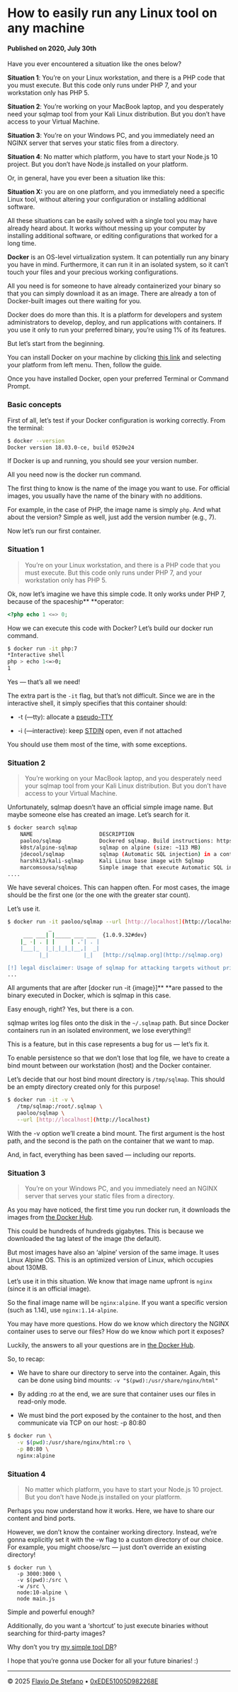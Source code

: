 # How to easily run any Linux tool on any machine

#### Published on 2020, July 30th




Have you ever encountered a situation like the ones below?

**Situation 1**: You’re on your Linux workstation, and there is a PHP code that you must execute. But this code only runs under PHP 7, and your workstation only has PHP 5.

**Situation 2**: You’re working on your MacBook laptop, and you desperately need your sqlmap tool from your Kali Linux distribution. But you don’t have access to your Virtual Machine.

**Situation 3**: You’re on your Windows PC, and you immediately need an NGINX server that serves your static files from a directory.

**Situation 4**: No matter which platform, you have to start your Node.js 10 project. But you don’t have Node.js installed on your platform.

Or, in general, have you ever been a situation like this:

**Situation X:** you are on one platform, and you immediately need a specific Linux tool, without altering your configuration or installing additional software.

All these situations can be easily solved with a single tool you may have already heard about. It works without messing up your computer by installing additional software, or editing configurations that worked for a long time.

**Docker** is an OS-level virtualization system. It can potentially run any binary you have in mind. Furthermore, it can run it in an isolated system, so it can’t touch your files and your precious working configurations.

All you need is for someone to have already containerized your binary so that you can simply download it as an image. There are already a ton of Docker-built images out there waiting for you.

Docker does do more than this. It is a platform for developers and system administrators to develop, deploy, and run applications with containers. If you use it only to run your preferred binary, you’re using 1% of its features.

But let’s start from the beginning.

You can install Docker on your machine by clicking [this link](https://docs.docker.com/install/overview/) and selecting your platform from left menu. Then, follow the guide.

Once you have installed Docker, open your preferred Terminal or Command Prompt.

### Basic concepts

First of all, let’s test if your Docker configuration is working correctly. From the terminal:

```bash
$ docker --version
Docker version 18.03.0-ce, build 0520e24
```

If Docker is up and running, you should see your version number.

All you need now is the docker run command.

The first thing to know is the name of the image you want to use. For official images, you usually have the name of the binary with no additions.

For example, in the case of PHP, the image name is simply `php`. And what about the version? Simple as well, just add the version number (e.g., 7).

Now let’s run our first container.

### Situation 1

> You’re on your Linux workstation, and there is a PHP code that you must execute. But this code only runs under PHP 7, and your workstation only has PHP 5.

Ok, now let’s imagine we have this simple code. It only works under PHP 7, because of the spaceship** **operator:

```php
<?php echo 1 <=> 0;
```

How we can execute this code with Docker? Let’s build our docker run command.

```bash
$ docker run -it php:7
*Interactive shell
php > echo 1<=>0;
1
```

Yes — that’s all we need!

The extra part is the `-it` flag, but that’s not difficult. Since we are in the interactive shell, it simply specifies that this container should:

* -t (—tty): allocate a [pseudo-TTY](https://unix.stackexchange.com/questions/21147/what-are-pseudo-terminals-pty-tty)

* -i (—interactive): keep [STDIN](https://en.wikipedia.org/wiki/Standard_streams) open, even if not attached

You should use them most of the time, with some exceptions.

### Situation 2

> You’re working on your MacBook laptop, and you desperately need your sqlmap tool from your Kali Linux distribution. But you don’t have access to your Virtual Machine.

Unfortunately, sqlmap doesn’t have an official simple image name. But maybe someone else has created an image. Let’s search for it.

```bash
$ docker search sqlmap
    NAME                     DESCRIPTION                                     STARS               OFFICIAL            AUTOMATED
    paoloo/sqlmap            Dockered sqlmap. Build instructions: https:/…   6
    k0st/alpine-sqlmap       sqlmap on alpine (size: ~113 MB)                3                                       [OK]
    jdecool/sqlmap           sqlmap (Automatic SQL injection) in a contai…   2                                       [OK]
    harshk13/kali-sqlmap     Kali Linux base image with Sqlmap               1
    marcomsousa/sqlmap       Simple image that execute Automatic SQL inje…   1                                       [OK]
....
```

We have several choices. This can happen often. For most cases, the image should be the first one (or the one with the greater star count).

Let’s use it.

```bash
$ docker run -it paoloo/sqlmap --url [http://localhost](http://localhost)
             _
     ___ ___| |_____ ___ ___  {1.0.9.32#dev}
    |_ -| . | |     | .'| . |
    |___|_  |_|_|_|_|__,|  _|
          |_|           |_|   [http://sqlmap.org](http://sqlmap.org)

[!] legal disclaimer: Usage of sqlmap for attacking targets without prior mutual consent is illegal. It is the end user's responsibility to obey all applicable local, state and federal laws. Developers assume no liability and are not responsible for any misuse or damage caused by this program.
...
```

All arguments that are after [docker run -it {image}]** **are passed to the binary executed in Docker, which is sqlmap in this case.

Easy enough, right? Yes, but there is a con.

sqlmap writes log files onto the disk in the `~/.sqlmap` path. But since Docker containers run in an isolated environment, we lose everything!!

This is a feature, but in this case represents a bug for us — let’s fix it.

To enable persistence so that we don’t lose that log file, we have to create a bind mount between our workstation (host) and the Docker container.

Let’s decide that our host bind mount directory is `/tmp/sqlmap`. This should be an empty directory created only for this purpose!

```bash
$ docker run -it -v \
   /tmp/sqlmap:/root/.sqlmap \
   paoloo/sqlmap \
   --url [http://localhost](http://localhost)
```

With the -v option we’ll create a bind mount. The first argument is the host path, and the second is the path on the container that we want to map.

And, in fact, everything has been saved — including our reports.

### Situation 3

> You’re on your Windows PC, and you immediately need an NGINX server that serves your static files from a directory.

As you may have noticed, the first time you run docker run, it downloads the images from [the Docker Hub](https://hub.docker.com).

This could be hundreds of hundreds gigabytes. This is because we downloaded the tag latest of the image (the default).

But most images have also an ‘alpine’ version of the same image. It uses Linux Alpine OS. This is an optimized version of Linux, which occupies about 130MB.

Let’s use it in this situation. We know that image name upfront is `nginx` (since it is an official image).

So the final image name will be `nginx:alpine`. If you want a specific version (such as 1.14), use `nginx:1.14-alpine`.

You may have more questions. How do we know which directory the NGINX container uses to serve our files? How do we know which port it exposes?

Luckily, the answers to all your questions are in [the Docker Hub](https://hub.docker.com/_/nginx/).

So, to recap:

* We have to share our directory to serve into the container. Again, this can be done using bind mounts: `-v "$(pwd):/usr/share/nginx/html"`

* By adding :ro at the end, we are sure that container uses our files in read-only mode.

* We must bind the port exposed by the container to the host, and then communicate via TCP on our host: -p 80:80

```bash
$ docker run \
   -v $(pwd):/usr/share/nginx/html:ro \
   -p 80:80 \
   nginx:alpine
```

### Situation 4

> No matter which platform, you have to start your Node.js 10 project. But you don’t have Node.js installed on your platform.

Perhaps you now understand how it works. Here, we have to share our content and bind ports.

However, we don’t know the container working directory. Instead, we’re gonna explicitly set it with the -w flag to a custom directory of our choice. For example, you might choose/src — just don’t override an existing directory!

```
$ docker run \
   -p 3000:3000 \
   -v $(pwd):/src \
   -w /src \
   node:10-alpine \
   node main.js
```

Simple and powerful enough?

Additionally, do you want a ‘shortcut’ to just execute binaries without searching for third-party images?

Why don’t you try [my simple tool DR](https://github.com/kopiro/dr)?

I hope that you’re gonna use Docker for all your future binaries! :)



---

© 2025 [Flavio De Stefano](https://www.kopiro.me) • [0xEDE51005D982268E](https://www.kopiro.me/gpg.txt)